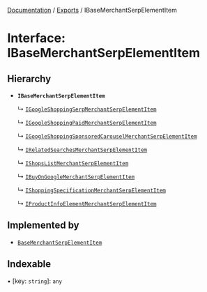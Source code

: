 [Documentation](../README.md) / [Exports](../modules.md) / IBaseMerchantSerpElementItem

# Interface: IBaseMerchantSerpElementItem

## Hierarchy

- **`IBaseMerchantSerpElementItem`**

  ↳ [`IGoogleShoppingSerpMerchantSerpElementItem`](IGoogleShoppingSerpMerchantSerpElementItem.md)

  ↳ [`IGoogleShoppingPaidMerchantSerpElementItem`](IGoogleShoppingPaidMerchantSerpElementItem.md)

  ↳ [`IGoogleShoppingSponsoredCarouselMerchantSerpElementItem`](IGoogleShoppingSponsoredCarouselMerchantSerpElementItem.md)

  ↳ [`IRelatedSearchesMerchantSerpElementItem`](IRelatedSearchesMerchantSerpElementItem.md)

  ↳ [`IShopsListMerchantSerpElementItem`](IShopsListMerchantSerpElementItem.md)

  ↳ [`IBuyOnGoogleMerchantSerpElementItem`](IBuyOnGoogleMerchantSerpElementItem.md)

  ↳ [`IShoppingSpecificationMerchantSerpElementItem`](IShoppingSpecificationMerchantSerpElementItem.md)

  ↳ [`IProductInfoElementMerchantSerpElementItem`](IProductInfoElementMerchantSerpElementItem.md)

## Implemented by

- [`BaseMerchantSerpElementItem`](../classes/BaseMerchantSerpElementItem.md)

## Indexable

▪ [key: `string`]: `any`
